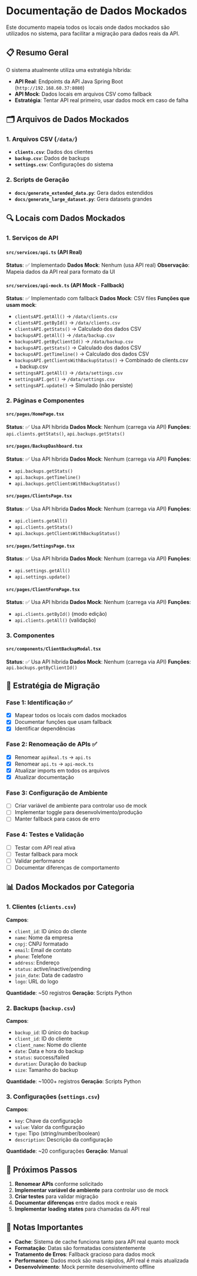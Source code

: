 # Documentação de Dados Mockados

Este documento mapeia todos os locais onde dados mockados são utilizados no sistema, para facilitar a migração para dados reais da API.

## 📋 Resumo Geral

O sistema atualmente utiliza uma estratégia híbrida:
- **API Real**: Endpoints da API Java Spring Boot (`http://192.168.60.37:8080`)
- **API Mock**: Dados locais em arquivos CSV como fallback
- **Estratégia**: Tentar API real primeiro, usar dados mock em caso de falha

## 🗂️ Arquivos de Dados Mockados

### 1. Arquivos CSV (`/data/`)
- **`clients.csv`**: Dados dos clientes
- **`backup.csv`**: Dados de backups
- **`settings.csv`**: Configurações do sistema

### 2. Scripts de Geração
- **`docs/generate_extended_data.py`**: Gera dados estendidos
- **`docs/generate_large_dataset.py`**: Gera datasets grandes

## 🔍 Locais com Dados Mockados

### 1. Serviços de API

#### `src/services/api.ts` (API Real)
**Status**: ✅ Implementado
**Dados Mock**: Nenhum (usa API real)
**Observação**: Mapeia dados da API real para formato da UI

#### `src/services/api-mock.ts` (API Mock - Fallback)
**Status**: ✅ Implementado com fallback
**Dados Mock**: CSV files
**Funções que usam mock**:
- `clientsAPI.getAll()` → `/data/clients.csv`
- `clientsAPI.getById()` → `/data/clients.csv`
- `clientsAPI.getStats()` → Calculado dos dados CSV
- `backupsAPI.getAll()` → `/data/backup.csv`
- `backupsAPI.getByClientId()` → `/data/backup.csv`
- `backupsAPI.getStats()` → Calculado dos dados CSV
- `backupsAPI.getTimeline()` → Calculado dos dados CSV
- `backupsAPI.getClientsWithBackupStatus()` → Combinado de clients.csv + backup.csv
- `settingsAPI.getAll()` → `/data/settings.csv`
- `settingsAPI.get()` → `/data/settings.csv`
- `settingsAPI.update()` → Simulado (não persiste)


### 2. Páginas e Componentes

#### `src/pages/HomePage.tsx`
**Status**: ✅ Usa API híbrida
**Dados Mock**: Nenhum (carrega via API)
**Funções**: `api.clients.getStats()`, `api.backups.getStats()`

#### `src/pages/BackupDashboard.tsx`
**Status**: ✅ Usa API híbrida
**Dados Mock**: Nenhum (carrega via API)
**Funções**: 
- `api.backups.getStats()`
- `api.backups.getTimeline()`
- `api.backups.getClientsWithBackupStatus()`

#### `src/pages/ClientsPage.tsx`
**Status**: ✅ Usa API híbrida
**Dados Mock**: Nenhum (carrega via API)
**Funções**: 
- `api.clients.getAll()`
- `api.clients.getStats()`
- `api.backups.getClientsWithBackupStatus()`

#### `src/pages/SettingsPage.tsx`
**Status**: ✅ Usa API híbrida
**Dados Mock**: Nenhum (carrega via API)
**Funções**: 
- `api.settings.getAll()`
- `api.settings.update()`

#### `src/pages/ClientFormPage.tsx`
**Status**: ✅ Usa API híbrida
**Dados Mock**: Nenhum (carrega via API)
**Funções**: 
- `api.clients.getById()` (modo edição)
- `api.clients.getAll()` (validação)

### 3. Componentes

#### `src/components/ClientBackupModal.tsx`
**Status**: ✅ Usa API híbrida
**Dados Mock**: Nenhum (carrega via API)
**Funções**: `api.backups.getByClientId()`

## 🔄 Estratégia de Migração

### Fase 1: Identificação ✅
- [x] Mapear todos os locais com dados mockados
- [x] Documentar funções que usam fallback
- [x] Identificar dependências

### Fase 2: Renomeação de APIs ✅
- [x] Renomear `apiReal.ts` → `api.ts`
- [x] Renomear `api.ts` → `api-mock.ts`
- [x] Atualizar imports em todos os arquivos
- [x] Atualizar documentação

### Fase 3: Configuração de Ambiente
- [ ] Criar variável de ambiente para controlar uso de mock
- [ ] Implementar toggle para desenvolvimento/produção
- [ ] Manter fallback para casos de erro

### Fase 4: Testes e Validação
- [ ] Testar com API real ativa
- [ ] Testar fallback para mock
- [ ] Validar performance
- [ ] Documentar diferenças de comportamento

## 📊 Dados Mockados por Categoria

### 1. Clientes (`clients.csv`)
**Campos**:
- `client_id`: ID único do cliente
- `name`: Nome da empresa
- `cnpj`: CNPJ formatado
- `email`: Email de contato
- `phone`: Telefone
- `address`: Endereço
- `status`: active/inactive/pending
- `join_date`: Data de cadastro
- `logo`: URL do logo

**Quantidade**: ~50 registros
**Geração**: Scripts Python

### 2. Backups (`backup.csv`)
**Campos**:
- `backup_id`: ID único do backup
- `client_id`: ID do cliente
- `client_name`: Nome do cliente
- `date`: Data e hora do backup
- `status`: success/failed
- `duration`: Duração do backup
- `size`: Tamanho do backup

**Quantidade**: ~1000+ registros
**Geração**: Scripts Python

### 3. Configurações (`settings.csv`)
**Campos**:
- `key`: Chave da configuração
- `value`: Valor da configuração
- `type`: Tipo (string/number/boolean)
- `description`: Descrição da configuração

**Quantidade**: ~20 configurações
**Geração**: Manual

## 🚀 Próximos Passos

1. **Renomear APIs** conforme solicitado
2. **Implementar variável de ambiente** para controlar uso de mock
3. **Criar testes** para validar migração
4. **Documentar diferenças** entre dados mock e reais
5. **Implementar loading states** para chamadas da API real

## 📝 Notas Importantes

- **Cache**: Sistema de cache funciona tanto para API real quanto mock
- **Formatação**: Datas são formatadas consistentemente
- **Tratamento de Erros**: Fallback gracioso para dados mock
- **Performance**: Dados mock são mais rápidos, API real é mais atualizada
- **Desenvolvimento**: Mock permite desenvolvimento offline
